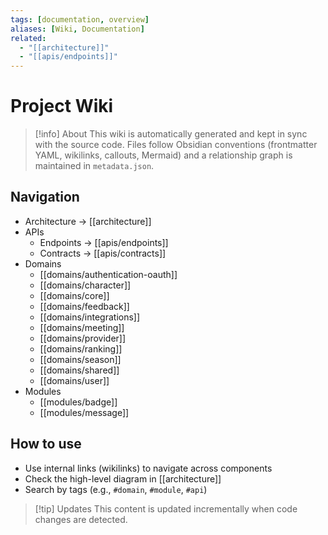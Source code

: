 ```yaml
---
tags: [documentation, overview]
aliases: [Wiki, Documentation]
related:
  - "[[architecture]]"
  - "[[apis/endpoints]]"
---
```


# Project Wiki

> [!info] About
> This wiki is automatically generated and kept in sync with the source code. Files follow Obsidian conventions (frontmatter YAML, wikilinks, callouts, Mermaid) and a relationship graph is maintained in `metadata.json`.

## Navigation

- Architecture → [[architecture]]
- APIs
  - Endpoints → [[apis/endpoints]]
  - Contracts → [[apis/contracts]]
- Domains
  - [[domains/authentication-oauth]]
  - [[domains/character]]
  - [[domains/core]]
  - [[domains/feedback]]
  - [[domains/integrations]]
  - [[domains/meeting]]
  - [[domains/provider]]
  - [[domains/ranking]]
  - [[domains/season]]
  - [[domains/shared]]
  - [[domains/user]]
- Modules
  - [[modules/badge]]
  - [[modules/message]]

## How to use

- Use internal links (wikilinks) to navigate across components
- Check the high-level diagram in [[architecture]]
- Search by tags (e.g., `#domain`, `#module`, `#api`)

> [!tip] Updates
> This content is updated incrementally when code changes are detected.
